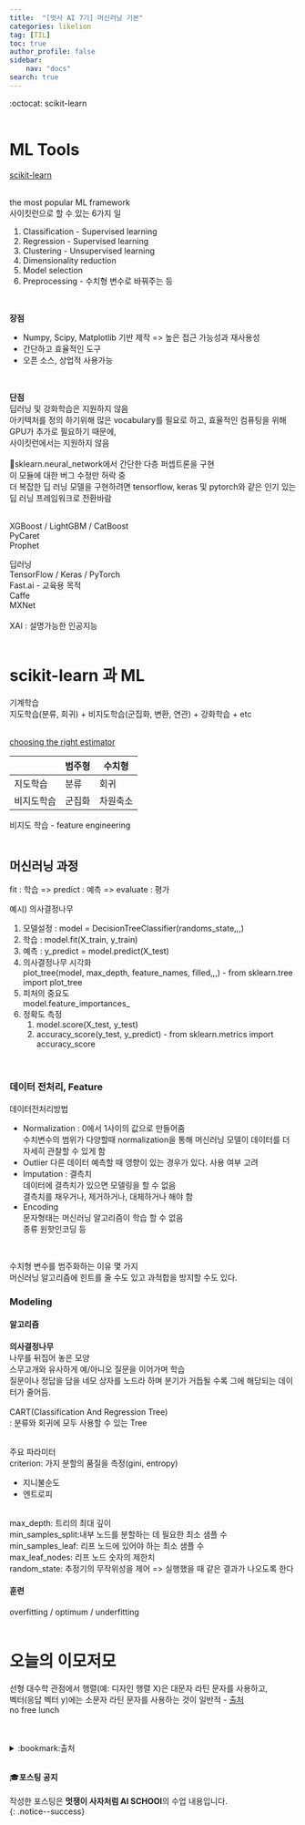 ```yaml
---
title:  "[멋사 AI 7기] 머신러닝 기본"
categories: likelion
tag: [TIL]
toc: true
author_profile: false
sidebar:
    nav: "docs"
search: true
---
```


:octocat: scikit-learn<br>
<br>

# ML Tools

[scikit-learn](https://scikit-learn.org/stable/index.html)<br>
<br>

the most popular ML framework<br>
사이킷런으로 할 수 있는 6가지 일<br>
1. Classification - Supervised learning
2. Regression - Supervised learning
3. Clustering - Unsupervised learning
4. Dimensionality reduction
5. Model selection
6. Preprocessing - 수치형 변수로 바꿔주는 등<br>
<br>

**장점**<br>
- Numpy, Scipy, Matplotlib 기반 제작 => 높은 접근 가능성과 재사용성
- 간단하고 효율적인 도구
- 오픈 소스, 상업적 사용가능<br>
<br>

**단점**<br>
딥러닝 및 강화학습은 지원하지 않음<br>
아키텍처를 정의 하기위해 많은 vocabulary를 필요로 하고, 효율적인 컴퓨팅을 위해 GPU가 추가로 필요하기 때문에,<br>
사이킷런에서는 지원하지 않음<br>
<br>
:pushpin:sklearn.neural_network에서 간단한 다층 퍼셉트론을 구현<br>
이 모듈에 대한 버그 수정만 허락 중<br>
더 복잡한 딥 러닝 모델을 구현하려면 tensorflow, keras 및 pytorch와 같은 인기 있는 딥 러닝 프레임워크로 전환바람<br>
<br>

XGBoost / LightGBM / CatBoost<br>
PyCaret<br>
Prophet<br>

딥러닝<br>
TensorFlow / Keras / PyTorch<br>
Fast.ai - 교육용 목적<br>
Caffe<br>
MXNet<br>
<br>
XAI : 설명가능한 인공지능<br>
<br>

# scikit-learn 과 ML

기계학습<br>
지도학습(분류, 회귀) + 비지도학습(군집화, 변환, 연관) + 강화학습 + etc<br>
<br>

[choosing the right estimator](https://scikit-learn.org/stable/tutorial/machine_learning_map/index.html)<br>

||범주형|수치형|
|---|---|---|
|지도학습|분류|회귀|
|비지도학습|군집화|차원축소|

비지도 학습 - feature engineering<br>
<br>

## 머신러닝 과정

fit : 학습 => predict : 예측 => evaluate : 평가<br>

예시) 의사결정나무<br>
1. 모델설정 : model = DecisionTreeClassifier(randoms_state,,,)
2. 학습 : model.fit(X_train, y_train)
3. 예측 : y_predict = model.predict(X_test)
4. 의사결정나무 시각화 <br>
	plot_tree(model, max_depth, feature_names, filled,,,) - from sklearn.tree import plot_tree<br>
5. 피처의 중요도<br>
	model.feature_importances_<br>
6. 정확도 측정<br>
	1) model.score(X_test, y_test)<br>
	2) accuracy_score(y_test, y_predict) - from sklearn.metrics import accuracy_score<br>
<br>

### 데이터 전처리, Feature

데이터전처리방법<br>
- Normalization : 0에서 1사이의 값으로 만들어줌<br>
수치변수의 범위가 다양할때 normalization을 통해 머신러닝 모델이 데이터를 더 자세히 관찰할 수 있게 함<br>
- Outlier 다른 데이터 예측할 때 영향이 있는 경우가 있다. 사용 여부 고려
- Imputation : 결측치<br>
데이터에 결측치가 있으면 모델링을 할 수 없음<br>
결측치를 채우거나, 제거하거나, 대체하거나 해야 함<br>
- Encoding<br>
문자형태는 머신러닝 알고리즘이 학습 할 수 없음<br>
종류 원핫인코딩 등<br>
<br>

수치형 변수를 범주화하는 이유 몇 가지<br>
머신러닝 알고리즘에 힌트를 줄 수도 있고 과적합을 방지할 수도 있다.<br>

### Modeling

#### 알고리즘

**의사결정나무**<br>
나무를 뒤집어 놓은 모양<br>
스무고개와 유사하게 예/아니오 질문을 이어가며 학습<br>
질문이나 정답을 담을 네모 상자를 노드라 하며 분기가 거듭될 수록 그에 해당되는 데이터가 줄어듬.<br>
<br>
CART(Classification And Regression Tree)<br>
: 분류와 회귀에 모두 사용할 수 있는 Tree<br>
<br>

주요 파라미터<br>
criterion: 가지 분할의 품질을 측정(gini, entropy)<br>
 - 지니불순도
 - 엔트로피<br>
<br>
max_depth: 트리의 최대 깊이<br>
min_samples_split:내부 노드를 분할하는 데 필요한 최소 샘플 수<br>
min_samples_leaf: 리프 노드에 있어야 하는 최소 샘플 수<br>
max_leaf_nodes: 리프 노드 숫자의 제한치<br>
random_state: 추정기의 무작위성을 제어 => 실행했을 때 같은 결과가 나오도록 한다<br>

#### 훈련

overfitting / optimum / underfitting<br>
<br>

# 오늘의 이모저모

선형 대수학 관점에서 행렬(예: 디자인 행렬 X)은 대문자 라틴 문자를 사용하고,<br>
벡터(응답 벡터 y)에는 소문자 라틴 문자를 사용하는 것이 일반적 - [출처](https://stats.stackexchange.com/questions/389395/why-uppercase-for-x-and-lowercase-for-y)<br>
no free lunch<br>
<br>
<br>

<details>
<summary>:bookmark:출처</summary>

- scikit-learn<br>
https://scikit-learn.org/stable/index.html<br>
https://scikit-learn.org/stable/tutorial/machine_learning_map/index.html<br>
- stackexchange<br>
https://stats.stackexchange.com/questions/389395/why-uppercase-for-x-and-lowercase-for-y<br>
</details>
<br>


:mortar_board:**포스팅 공지** <br><br>
작성한 포스팅은 **멋쟁이 사자처럼 AI SCHOOl**의 수업 내용입니다.<br>
{: .notice--success}